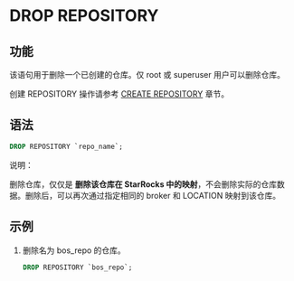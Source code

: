 # DROP REPOSITORY

## 功能

该语句用于删除一个已创建的仓库。仅 root 或 superuser 用户可以删除仓库。

创建 REPOSITORY 操作请参考 [CREATE REPOSITORY](../data-definition/CREATE%20REPOSITORY.md) 章节。

## 语法

```sql
DROP REPOSITORY `repo_name`;
```

说明：

删除仓库，仅仅是 **删除该仓库在 StarRocks 中的映射**，不会删除实际的仓库数据。删除后，可以再次通过指定相同的 broker 和 LOCATION 映射到该仓库。

## 示例

1. 删除名为 bos_repo 的仓库。

    ```sql
    DROP REPOSITORY `bos_repo`;
    ```
